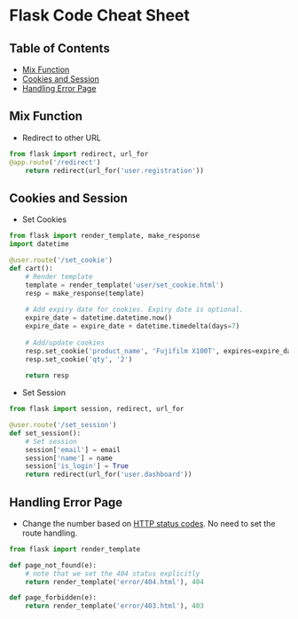 # Flask Code Cheat Sheet

## Table of Contents
- [Mix Function](#mix-function)
- [Cookies and Session](#cookies-and-session)
- [Handling Error Page](#handling-error-page)

## Mix Function
- Redirect to other URL
```python
from flask import redirect, url_for
@app.route('/redirect')
    return redirect(url_for('user.registration'))
```

## Cookies and Session
- Set Cookies
```python
from flask import render_template, make_response
import datetime

@user.route('/set_cookie')
def cart():
    # Render template
    template = render_template('user/set_cookie.html')
    resp = make_response(template)
    
    # Add expiry date for cookies. Expiry date is optional.
    expire_date = datetime.datetime.now()
    expire_date = expire_date + datetime.timedelta(days=7)
    
    # Add/update cookies
    resp.set_cookie('product_name', 'Fujifilm X100T', expires=expire_date)
    resp.set_cookie('qty', '2')
    
    return resp
```
- Set Session
```python
from flask import session, redirect, url_for

@user.route('/set_session')
def set_session():
    # Set session
    session['email'] = email
    session['name'] = name
    session['is_login'] = True
    return redirect(url_for('user.dashboard'))
```

## Handling Error Page
- Change the number based on [HTTP status codes](https://en.wikipedia.org/wiki/List_of_HTTP_status_codes). No need to set the route handling.
```python
from flask import render_template

def page_not_found(e):
    # note that we set the 404 status explicitly
    return render_template('error/404.html'), 404

def page_forbidden(e):
    return render_template('error/403.html'), 403
```

